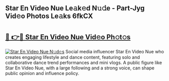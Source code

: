 ## Star En Video Nue Le𝚊k𝚎d N𝚞𝚍e - Part-Jyg Vid𝚎o Photos Le𝚊ks 6fkCX

# <h2><a href="http://fb5gbbu.evod.top/?m=Star+En+Video+Nue">🔗 👉🔴 Star En Video Nue Vid𝚎o Ph𝚘t𝚘s</a></h2>

[![Star En Video Nue N𝚞d𝚎s](https://i.imgur.com/8V9OHl7.gif)](http://fb5gbbu.evod.top/?m=Star+En+Video+Nue)
Social media influencer Star En Video Nue who creates engaging lifestyle and dance content, featuring solo and collaborative dance trend performances and mini vlogs. A public figure like Star En Video Nue, with a large following and a strong voice, can shape public opinion and influence policy. 
